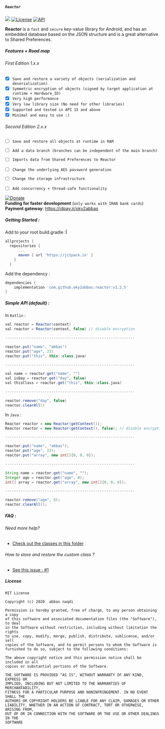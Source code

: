 ##### `Reactor`

[![](https://jitpack.io/v/oky2abbas/reactor.svg)](https://jitpack.io/#dfmAbbas/reactor)
[![License](http://img.shields.io/badge/license-MIT-green.svg?style=flat)](https://github.com/oky2abbas/reactor)
[![API](https://img.shields.io/badge/API-15%2B-blue.svg?style=flat)](https://github.com/oky2abbas/reactor)

**Reactor** is a `fast` and `secure` key-value library for Android, and has an embedded database based on the JSON structure and is a great alternative to Shared Preferences.

##### Features + Road map

###### First Edition 1.x.x

- [x] `Save and restore a variety of objects (serialization and deserialization)`
- [x] `Symmetric encryption of objects (signed by target application at runtime + Hardware_ID)`
- [x] `Very high performance‍`
- [x] `Very low library size (No need for other libraries)`
- [x] `Supported and tested in API 15 and above`
- [x] `Minimal and easy to use :)`

###### Second Edition 2.x.x

- [ ] `Save and restore all objects at runtime in RAM`
- [ ] `Add a data branch (branches can be independent of the main branch) `
- [ ] `Imports data from Shared Preferences to Reactor`
- [ ] ‍‍`Change the underlying AES password generation`
- [ ] `Change the storage infrastructure`
- [ ] ‍‍‍`Add concurrency + thread-safe functionality`



[![Donate](https://img.shields.io/badge/Donate-IRAN-green)](https://idpay.ir/oky2abbas)
<br>**Funding for faster development**  (`only works with IRAN bank cards`)
<br>**Payment gateway**: https://idpay.ir/oky2abbas



##### Getting Started :

Add to your root build.gradle :Ï

```Groovy
allprojects {
  repositories {
      ...
      maven { url 'https://jitpack.io' }
    }
  }
```

Add the dependency :

```Groovy
dependencies {
    implementation 'com.github.oky2abbas:reactor:v1.2.5'
}
```

##### Simple API (default) :

In `Kotlin` :

```Groovy
val reactor = Reactor(context)
val reactor = Reactor(context, false) // disable encryption

-----------------------------------------------------------

reactor.put("name", "abbas")
reactor.put("age", 23)
reactor.put("this", this::class.java)

-----------------------------------------------------------

val name = reactor.get("name", "")
val isDay = reactor.get("day", false)
val thisClass = reactor.get("this", this::class.java)

-----------------------------------------------------------

reactor.remove("day", false)
reactor.clearAll()
```

In `Java` :

```Groovy
Reactor reactor = new Reactor(getContext());
Reactor reactor = new Reactor(getContext(), false); // disable encryption

-----------------------------------------------------------

reactor.put("name", "abbas");
reactor.put("age", 23);
reactor.put("array", new int[]{0, 0, 0});

-----------------------------------------------------------

String name = reactor.get("name", "");
Integer age = reactor.get("age", 0);
int[] array = reactor.get("array", new int[]{0, 0, 0});

-----------------------------------------------------------

reactor.remove("age", 0);
reactor.clearAll();
```

##### FAQ :

###### Need more help?

- [Check out the classes in this folder](sample/src/main/java/com/oky2abbas/sample)

###### How to store and restore the custom class ?

- [See this issue : #1](https://github.com/oky2abbas/reactor/issues/1)

##### License

```
MIT License

Copyright (c) 2020  abbas naqdi

Permission is hereby granted, free of charge, to any person obtaining a copy
of this software and associated documentation files (the "Software"), to deal
in the Software without restriction, including without limitation the rights
to use, copy, modify, merge, publish, distribute, sublicense, and/or sell
copies of the Software, and to permit persons to whom the Software is
furnished to do so, subject to the following conditions:

The above copyright notice and this permission notice shall be included in all
copies or substantial portions of the Software.

THE SOFTWARE IS PROVIDED "AS IS", WITHOUT WARRANTY OF ANY KIND, EXPRESS OR
IMPLIED, INCLUDING BUT NOT LIMITED TO THE WARRANTIES OF MERCHANTABILITY,
FITNESS FOR A PARTICULAR PURPOSE AND NONINFRINGEMENT. IN NO EVENT SHALL THE
AUTHORS OR COPYRIGHT HOLDERS BE LIABLE FOR ANY CLAIM, DAMAGES OR OTHER
LIABILITY, WHETHER IN AN ACTION OF CONTRACT, TORT OR OTHERWISE, ARISING FROM,
OUT OF OR IN CONNECTION WITH THE SOFTWARE OR THE USE OR OTHER DEALINGS IN THE
SOFTWARE
```
